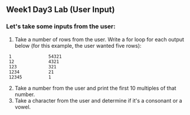 ## Week1 Day3 Lab (User Input)
### Let's take some inputs from the user:
1. Take a number of rows from the user. Write a for loop for each output below (for this example, the user wanted five rows): 
```
 1              54321
 12             4321
 123            321
 1234           21
 12345          1
```
2. Take a number from the user and print the first 10 multiples of that number.
3. Take a character from the user and determine if it's a consonant or a vowel.
